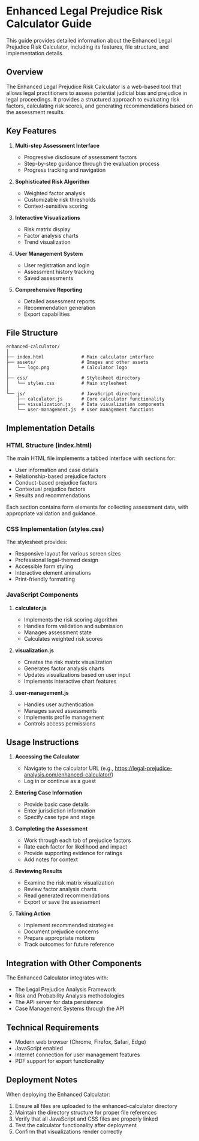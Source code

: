 # Enhanced Legal Prejudice Risk Calculator Guide

This guide provides detailed information about the Enhanced Legal Prejudice Risk Calculator, including its features, file structure, and implementation details.

## Overview

The Enhanced Legal Prejudice Risk Calculator is a web-based tool that allows legal practitioners to assess potential judicial bias and prejudice in legal proceedings. It provides a structured approach to evaluating risk factors, calculating risk scores, and generating recommendations based on the assessment results.

## Key Features

1. **Multi-step Assessment Interface**
   - Progressive disclosure of assessment factors
   - Step-by-step guidance through the evaluation process
   - Progress tracking and navigation

2. **Sophisticated Risk Algorithm**
   - Weighted factor analysis
   - Customizable risk thresholds
   - Context-sensitive scoring

3. **Interactive Visualizations**
   - Risk matrix display
   - Factor analysis charts
   - Trend visualization

4. **User Management System**
   - User registration and login
   - Assessment history tracking
   - Saved assessments

5. **Comprehensive Reporting**
   - Detailed assessment reports
   - Recommendation generation
   - Export capabilities

## File Structure

```
enhanced-calculator/
│
├── index.html              # Main calculator interface
├── assets/                 # Images and other assets
│   └── logo.png            # Calculator logo
│
├── css/                    # Stylesheet directory
│   └── styles.css          # Main stylesheet
│
└── js/                     # JavaScript directory
    ├── calculator.js       # Core calculator functionality
    ├── visualization.js    # Data visualization components
    └── user-management.js  # User management functions
```

## Implementation Details

### HTML Structure (index.html)

The main HTML file implements a tabbed interface with sections for:
- User information and case details
- Relationship-based prejudice factors
- Conduct-based prejudice factors
- Contextual prejudice factors
- Results and recommendations

Each section contains form elements for collecting assessment data, with appropriate validation and guidance.

### CSS Implementation (styles.css)

The stylesheet provides:
- Responsive layout for various screen sizes
- Professional legal-themed design
- Accessible form styling
- Interactive element animations
- Print-friendly formatting

### JavaScript Components

1. **calculator.js**
   - Implements the risk scoring algorithm
   - Handles form validation and submission
   - Manages assessment state
   - Calculates weighted risk scores

2. **visualization.js**
   - Creates the risk matrix visualization
   - Generates factor analysis charts
   - Updates visualizations based on user input
   - Implements interactive chart features

3. **user-management.js**
   - Handles user authentication
   - Manages saved assessments
   - Implements profile management
   - Controls access permissions

## Usage Instructions

1. **Accessing the Calculator**
   - Navigate to the calculator URL (e.g., https://legal-prejudice-analysis.com/enhanced-calculator/)
   - Log in or continue as a guest

2. **Entering Case Information**
   - Provide basic case details
   - Enter jurisdiction information
   - Specify case type and stage

3. **Completing the Assessment**
   - Work through each tab of prejudice factors
   - Rate each factor for likelihood and impact
   - Provide supporting evidence for ratings
   - Add notes for context

4. **Reviewing Results**
   - Examine the risk matrix visualization
   - Review factor analysis charts
   - Read generated recommendations
   - Export or save the assessment

5. **Taking Action**
   - Implement recommended strategies
   - Document prejudice concerns
   - Prepare appropriate motions
   - Track outcomes for future reference

## Integration with Other Components

The Enhanced Calculator integrates with:
- The Legal Prejudice Analysis Framework
- Risk and Probability Analysis methodologies
- The API server for data persistence
- Case Management Systems through the API

## Technical Requirements

- Modern web browser (Chrome, Firefox, Safari, Edge)
- JavaScript enabled
- Internet connection for user management features
- PDF support for export functionality

## Deployment Notes

When deploying the Enhanced Calculator:
1. Ensure all files are uploaded to the enhanced-calculator directory
2. Maintain the directory structure for proper file references
3. Verify that all JavaScript and CSS files are properly linked
4. Test the calculator functionality after deployment
5. Confirm that visualizations render correctly